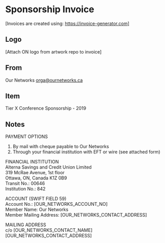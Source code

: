 # Sponsorship Invoice

[Invoices are created using: https://invoice-generator.com]

## Logo

[Attach ON logo from artwork repo to invoice]

## From

Our Networks
orga@ournetworks.ca

## Item

Tier X Conference Sponsorship - 2019

## Notes

PAYMENT OPTIONS  
1. By mail with cheque payable to Our Networks  
2. Through your financial institution with EFT or wire (see attached form)  

FINANCIAL INSTITUTION  
Alterna Savings and Credit Union Limited  
319 McRae Avenue, 1st floor  
Ottawa, ON, Canada K1Z 0B9  
Transit No.: 00646  
Institution No.: 842  

ACCOUNT (SWIFT FIELD 59)  
Account No.: [OUR_NETWORKS_ACCOUNT_NO]  
Member Name: Our Networks  
Member Mailing Address: [OUR_NETWORKS_CONTACT_ADDRESS]  

MAILING ADDRESS  
c/o [OUR_NETWORKS_CONTACT_NAME]  
[OUR_NETWORKS_CONTACT_ADDRESS]  
